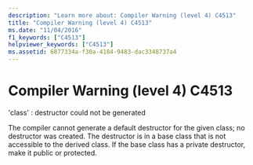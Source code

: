 ```yaml
---
description: "Learn more about: Compiler Warning (level 4) C4513"
title: "Compiler Warning (level 4) C4513"
ms.date: "11/04/2016"
f1_keywords: ["C4513"]
helpviewer_keywords: ["C4513"]
ms.assetid: 6877334a-f30a-4184-9483-dac3348737a4
---
```

# Compiler Warning (level 4) C4513

'class' : destructor could not be generated

The compiler cannot generate a default destructor for the given class; no destructor was created. The destructor is in a base class that is not accessible to the derived class. If the base class has a private destructor, make it public or protected.
